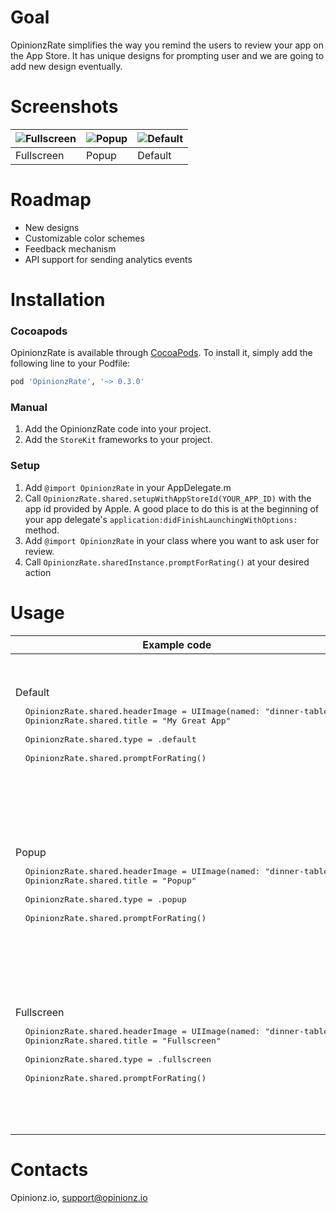 # Goal

OpinionzRate simplifies the way you remind the users to review your app on the App Store. It has unique designs for prompting user and we are going to add new design eventually.


# Screenshots
| ![Fullscreen](https://i.imgur.com/CVRDYeh.png) | ![Popup](https://i.imgur.com/fLglmKi.png) | ![Default](https://i.imgur.com/whGUH7B.png) |
|--|--|--|
| Fullscreen | Popup  | Default |


# Roadmap

 - New designs
 - Customizable color schemes
 - Feedback mechanism
 - API support for sending analytics events



# Installation
### Cocoapods

OpinionzRate is available through [CocoaPods](http://cocoapods.org). To install
it, simply add the following line to your Podfile:

```ruby
pod 'OpinionzRate', '~> 0.3.0'
```

### Manual
1. Add the OpinionzRate code into your project.
2. Add the `StoreKit` frameworks to your project.

### Setup
1. Add  `@import OpinionzRate`  in your AppDelegate.m
2.  Call  `OpinionzRate.shared.setupWithAppStoreId(YOUR_APP_ID)`  with the app id provided by Apple. A good place to do this is at the beginning of your app delegate's  `application:didFinishLaunchingWithOptions:`  method.
3.  Add  `@import OpinionzRate`  in your class where you want to ask user for review.
4.  Call  `OpinionzRate.sharedInstance.promptForRating()`  at your desired action



# Usage

<table>
 <thead>
<tr>
<th>Example code</th>
<th>Screenshot</th>
</tr>
</thead>
<tr>
<td>
 Default
  <pre lang="swift">
  OpinionzRate.shared.headerImage = UIImage(named: "dinner-table")
  OpinionzRate.shared.title = "My Great App" </br> 
  OpinionzRate.shared.type = .default </br> 
  OpinionzRate.shared.promptForRating()
  </pre>
</td>
<td>
 <img src="https://i.imgur.com/whGUH7B.png" alt="Default" width="250">
</td>
</tr>
<tr>
<td>
 Popup
  <pre lang="swift">
  OpinionzRate.shared.headerImage = UIImage(named: "dinner-table")
  OpinionzRate.shared.title = "Popup" </br> 
  OpinionzRate.shared.type = .popup </br> 
  OpinionzRate.shared.promptForRating()
  </pre>
</td>
<td>
 <img src="https://i.imgur.com/whGUH7B.png" alt="Popup" width="250">
</td>
</tr>
<tr>
<td>
 Fullscreen
  <pre lang="swift">
  OpinionzRate.shared.headerImage = UIImage(named: "dinner-table")
  OpinionzRate.shared.title = "Fullscreen" </br> 
  OpinionzRate.shared.type = .fullscreen </br> 
  OpinionzRate.shared.promptForRating()
  </pre>
</td>
<td>
 <img src="https://i.imgur.com/CVRDYeh.png" alt="Fullscreen" width="250">
</td>
</tr>
</table>

# Contacts

Opinionz.io, [support@opinionz.io](mailto:support@opinionz.io)
